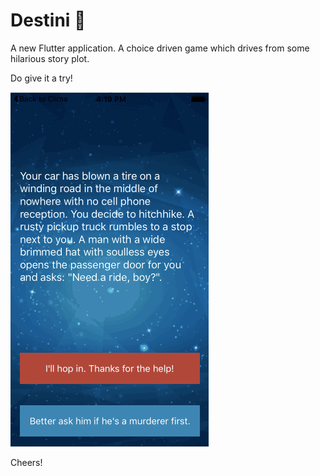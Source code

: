 # Destini 🤔

A new Flutter application. A choice driven game which drives from some hilarious story plot.

Do give it a try!

![](Destini.gif)


Cheers!


